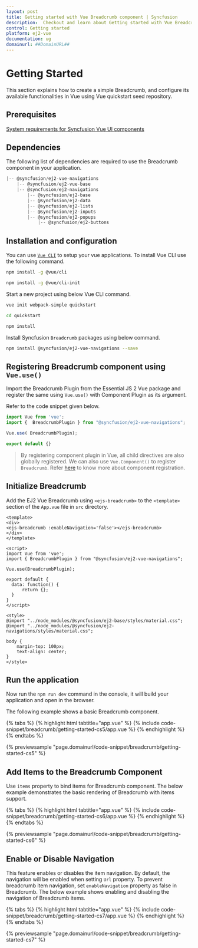```yaml
---
layout: post
title: Getting started with Vue Breadcrumb component | Syncfusion
description:  Checkout and learn about Getting started with Vue Breadcrumb component of Syncfusion Essential JS 2 and more details.
control: Getting started 
platform: ej2-vue
documentation: ug
domainurl: ##DomainURL##
---
```


# Getting Started

This section explains how to create a simple Breadcrumb, and configure its available functionalities in Vue using Vue quickstart seed repository.

## Prerequisites

[System requirements for Syncfusion Vue UI components](https://ej2.syncfusion.com/vue/documentation/system-requirements/)

## Dependencies

The following list of dependencies are required to use the Breadcrumb component in your application.

```js
|-- @syncfusion/ej2-vue-navigations
    |-- @syncfusion/ej2-vue-base
    |-- @syncfusion/ej2-navigations
        |-- @syncfusion/ej2-base
        |-- @syncfusion/ej2-data
        |-- @syncfusion/ej2-lists
        |-- @syncfusion/ej2-inputs
        |-- @syncfusion/ej2-popups
            |-- @syncfusion/ej2-buttons
```

## Installation and configuration

You can use [`Vue CLI`](https://github.com/vuejs/vue-cli) to setup your vue applications.
To install Vue CLI use the following command.

```bash
npm install -g @vue/cli

npm install -g @vue/cli-init
```

Start a new project using below Vue CLI command.

```bash
vue init webpack-simple quickstart

cd quickstart

npm install

```

Install Syncfusion `Breadcrumb` packages using below command.

```bash
npm install @syncfusion/ej2-vue-navigations --save
```

## Registering Breadcrumb component using `Vue.use()`

Import the Breadcrumb Plugin from the Essential JS 2 Vue package and register the same using `Vue.use()` with Component Plugin as its argument.

Refer to the code snippet given below.

```javascript
import Vue from 'vue';
import {  BreadcrumbPlugin } from "@syncfusion/ej2-vue-navigations";

Vue.use( BreadcrumbPlugin);

export default {}
```

> By registering component plugin in Vue, all child directives are also globally registered. We can also use `Vue.Component()` to register `Breadcrumb`. Refer [here](https://ej2.syncfusion.com/vue/documentation/base/getting-started/#registering-vue-component) to know more about component registration.

## Initialize Breadcrumb

Add the EJ2 Vue Breadcrumb using `<ejs-breadcrumb>` to the `<template>` section of the `App.vue` file in `src` directory.

```
<template>
<div>
<ejs-breadcrumb :enableNavigation='false'></ejs-breadcrumb>
</div>
</template>

<script>
import Vue from 'vue';
import { BreadcrumbPlugin } from "@syncfusion/ej2-vue-navigations";

Vue.use(BreadcrumbPlugin);

export default {
  data: function() {
      return {};
  }
}
</script>

<style>
@import "../node_modules/@syncfusion/ej2-base/styles/material.css";
@import "../node_modules/@syncfusion/ej2-navigations/styles/material.css";

body {
    margin-top: 100px;
    text-align: center;
}
</style>
```

## Run the application

Now run the `npm run dev` command in the console, it will build your application and open in the browser.

The following example shows a basic Breadcrumb component.

{% tabs %}
{% highlight html tabtitle="app.vue" %}
{% include code-snippet/breadcrumb/getting-started-cs5/app.vue %}
{% endhighlight %}
{% endtabs %}
        
{% previewsample "page.domainurl/code-snippet/breadcrumb/getting-started-cs5" %}

## Add Items to the Breadcrumb Component

Use `items` property to bind items for Breadcrumb component. The below example demonstrates the basic rendering of Breadcrumb with items support.

{% tabs %}
{% highlight html tabtitle="app.vue" %}
{% include code-snippet/breadcrumb/getting-started-cs6/app.vue %}
{% endhighlight %}
{% endtabs %}
        
{% previewsample "page.domainurl/code-snippet/breadcrumb/getting-started-cs6" %}

## Enable or Disable Navigation

This feature enables or disables the item navigation. By default, the navigation will be enabled when setting `Url` property. To prevent breadcrumb item navigation, set `enableNavigation` property as false in Breadcrumb. The below example shows enabling and disabling the navigation of Breadcrumb items.

{% tabs %}
{% highlight html tabtitle="app.vue" %}
{% include code-snippet/breadcrumb/getting-started-cs7/app.vue %}
{% endhighlight %}
{% endtabs %}
        
{% previewsample "page.domainurl/code-snippet/breadcrumb/getting-started-cs7" %}